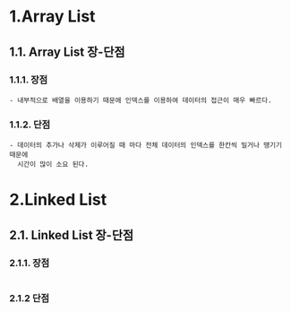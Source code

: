# 1.Array List
## 1.1. Array List 장-단점
### 1.1.1. 장점
~~~
- 내부적으로 배열을 이용하기 때문에 인덱스를 이용하여 데이터의 접근이 매우 빠르다.
~~~
### 1.1.2. 단점
~~~
- 데이터의 추가나 삭제가 이루어질 때 마다 전체 데이터의 인덱스를 한칸씩 밀거나 땡기기 때문에 
  시간이 많이 소요 된다.
~~~
# 2.Linked List
## 2.1. Linked List 장-단점
### 2.1.1. 장점
~~~
~~~
### 2.1.2 단점
~~~
~~~
